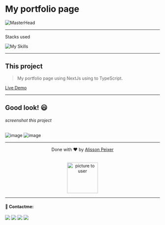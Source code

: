 # My portfolio page

![MasterHead](https://media.discordapp.net/attachments/902734948270759937/1022928123932713110/Frame_1.png)

---

Stacks used<br>

![My Skills](https://skillicons.dev/icons?i=nextjs,react,nodejs,tailwindcss,typescript,scss)

---

## This project

> My portfolio page using NextJs using to TypeScript.

<a href='https://alissonpeixer-dev.vercel.app/'>Live Demo</a>

---

## Good look! 😃

###### screenshot this project
![image](https://user-images.githubusercontent.com/48291580/210161789-d9768962-f1be-42d4-a8a6-55eddaf100d4.png)
![image](https://user-images.githubusercontent.com/48291580/210161793-80a27dc0-fd0f-4ea9-8e93-7eadfca40563.png)

---

<p align="center">
    <span class="copyright">Done with ❤️ by <a href="https://github.com/alissonpeixer">Alisson Peixer</a></span>
    <br><br><br>
   <img src="https://avatars.githubusercontent.com/u/48291580" width="100px" alt="picture to user">
</p>

---

#### 📨 Contactme:

[<img src="https://img.shields.io/badge/website-%234285F4.svg?&style=for-the-badge&logo=safari&logoColor=white" />](https://alissonpeixer.github.io)
[<img src="https://img.shields.io/badge/alizof%236011-%237289DA.svg?&style=for-the-badge&logo=discord&logoColor=white" />](https://discord.com/)
[<img src="https://img.shields.io/badge/telegram-%232CA5E0.svg?&style=for-the-badge&logo=telegram&logoColor=white" />](https://t.me/alissonpeixer)
[<img src="https://img.shields.io/badge/mail-%23D14836.svg?&style=for-the-badge&logo=gmail&logoColor=white" />](mailto:alissonpeixer4@gmail.com)
